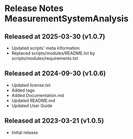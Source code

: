 # Release Notes MeasurementSystemAnalysis

## Released at 2025-03-30 (v1.0.7)

* Updated scripts' meta information
* Replaced scripts/modules/README.txt by scripts/modules/requirements.txt

## Released at 2024-09-30 (v1.0.6)

* Updated license.txt
* Added tags
* Added Documentation.md
* Updated README.md
* Updated User Guide

## Released at 2023-03-21 (v1.0.5)

* Initial release